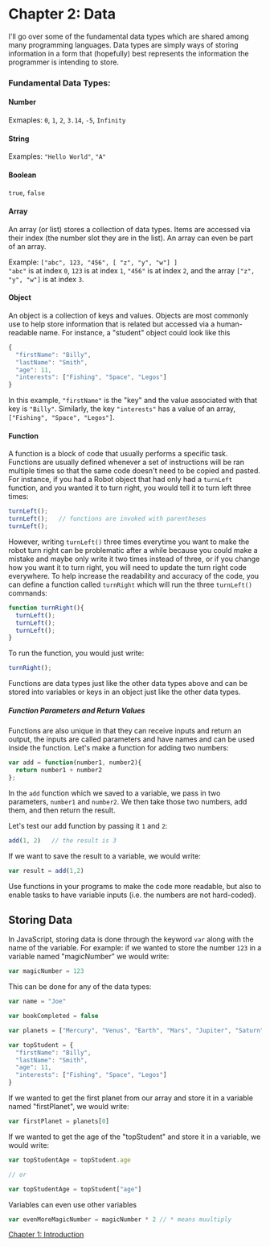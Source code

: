 Chapter 2: Data
===========

I'll go over some of the fundamental data types which are shared among many programming languages. Data types are simply ways of storing information in a form that (hopefully) best represents the information the programmer is intending to store.

### Fundamental Data Types:

#### Number

Exmaples: ```0```, ```1```, ```2```, ```3.14```, ```-5```, ```Infinity```

#### String

Examples: ```"Hello World"```, ```"A"```

#### Boolean

```true```, ```false```

#### Array

An array (or list) stores a collection of data types. Items are accessed via their index (the number slot they are in the list). An array can even be part of an array. 

Example: ```["abc", 123, "456", [ "z", "y", "w"] ]```  
```"abc"``` is at index ```0```, ```123``` is at index ```1```, ```"456"``` is at index ```2```, and the array ```["z", "y", "w"]``` is at index ```3```.

#### Object

An object is a collection of keys and values. Objects are most commonly use to help store information that is related but accessed via a human-readable name. For instance, a "student" object could look like this

```javascript
{
  "firstName": "Billy",
  "lastName": "Smith",
  "age": 11,
  "interests": ["Fishing", "Space", "Legos"]
}
```

In this example, ```"firstName"``` is the "key" and the value associated with that key is ```"Billy"```. Similarly, the key ```"interests"``` has a value of an array, ```["Fishing", "Space", "Legos"]```.

#### Function

A function is a block of code that usually performs a specific task. Functions are usually defined whenever a set of instructions will be ran multiple times so that the same code doesn't need to be copied and pasted. For instance, if you had a Robot object that had only had a ```turnLeft``` function, and you wanted it to turn right, you would tell it to turn left three times:

```javascript
turnLeft();  
turnLeft();   // functions are invoked with parentheses 
turnLeft();
```

However, writing ```turnLeft()``` three times everytime you want to make the robot turn right can be problematic after a while because you could make a mistake and maybe only write it two times instead of three, or if you change how you want it to turn right, you will need to update the turn right code everywhere. To help increase the readability and accuracy of the code, you can define a function called ```turnRight``` which will run the three ```turnLeft()``` commands:

```javascript
function turnRight(){
  turnLeft();
  turnLeft();
  turnLeft();
}
```

To run the function, you would just write:

```javascript
turnRight();
```

Functions are data types just like the other data types above and can be stored into variables or keys in an object just like the other data types.

##### Function Parameters and Return Values

Functions are also unique in that they can receive inputs and return an output, the inputs are called parameters and have names and can be used inside the function. Let's make a function for adding two numbers:

```javascript
var add = function(number1, number2){
  return number1 + number2
};
```

In the ```add``` function which we saved to a variable, we pass in two parameters, ```number1``` and ```number2```. We then take those two numbers, add them, and then return the result.

Let's test our add function by passing it ```1``` and ```2```:

```javascript
add(1, 2)   // the result is 3
```

If we want to save the result to a variable, we would write: 

```javascript
var result = add(1,2)
```

Use functions in your programs to make the code more readable, but also to enable tasks to have variable inputs (i.e. the numbers are not hard-coded).

## Storing Data

In JavaScript, storing data is done through the keyword ```var``` along with the name of the variable. For example: if we wanted to store the number ```123``` in a variable named "magicNumber" we would write:

```javascript 
var magicNumber = 123
```

This can be done for any of the data types:

```javascript
var name = "Joe"

var bookCompleted = false

var planets = ["Mercury", "Venus", "Earth", "Mars", "Jupiter", "Saturn", "Uranus", "Neptune"]

var topStudent = {
  "firstName": "Billy",
  "lastName": "Smith",
  "age": 11,
  "interests": ["Fishing", "Space", "Legos"]
}

```

If we wanted to get the first planet from our array and store it in a variable named "firstPlanet", we would write: 

```javascript
var firstPlanet = planets[0]
```

If we wanted to get the age of the "topStudent" and store it in a variable, we would write: 

```javascript
var topStudentAge = topStudent.age

// or 

var topStudentAge = topStudent["age"]
```

Variables can even use other variables

```javascript
var evenMoreMagicNumber = magicNumber * 2 // * means muultiply
```

[Chapter 1: Introduction](chapter1.md)

